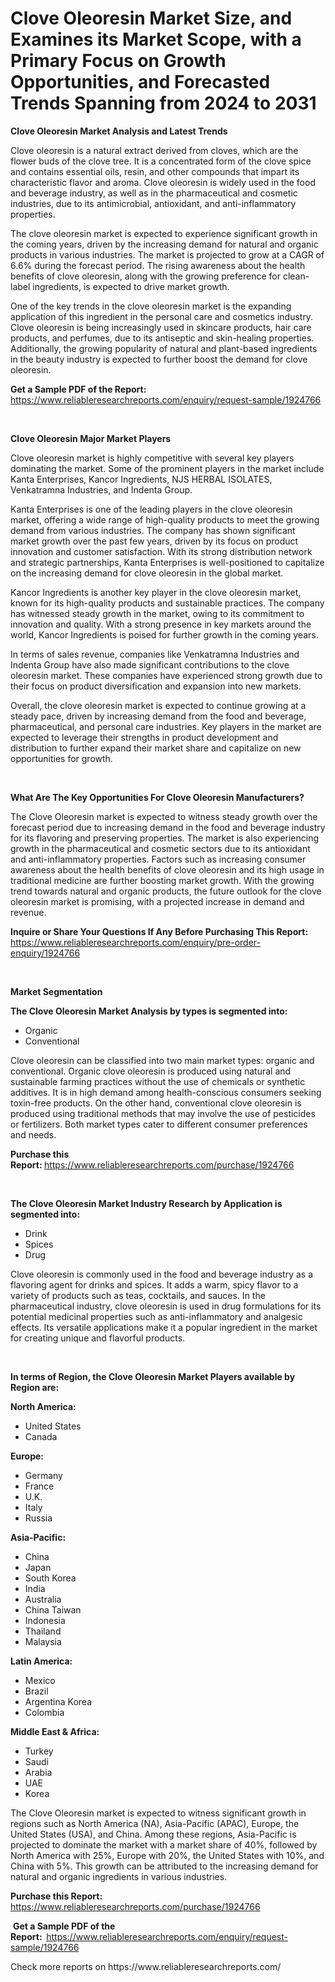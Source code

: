<p><h1>Clove Oleoresin Market Size, and Examines its Market Scope, with a Primary Focus on Growth Opportunities, and Forecasted Trends Spanning from 2024 to 2031</h1></p><p><strong>Clove Oleoresin Market Analysis and Latest Trends</strong></p>
<p><p>Clove oleoresin is a natural extract derived from cloves, which are the flower buds of the clove tree. It is a concentrated form of the clove spice and contains essential oils, resin, and other compounds that impart its characteristic flavor and aroma. Clove oleoresin is widely used in the food and beverage industry, as well as in the pharmaceutical and cosmetic industries, due to its antimicrobial, antioxidant, and anti-inflammatory properties.</p><p>The clove oleoresin market is expected to experience significant growth in the coming years, driven by the increasing demand for natural and organic products in various industries. The market is projected to grow at a CAGR of 6.6% during the forecast period. The rising awareness about the health benefits of clove oleoresin, along with the growing preference for clean-label ingredients, is expected to drive market growth.</p><p>One of the key trends in the clove oleoresin market is the expanding application of this ingredient in the personal care and cosmetics industry. Clove oleoresin is being increasingly used in skincare products, hair care products, and perfumes, due to its antiseptic and skin-healing properties. Additionally, the growing popularity of natural and plant-based ingredients in the beauty industry is expected to further boost the demand for clove oleoresin.</p></p>
<p><strong>Get a Sample PDF of the Report:&nbsp;</strong> <a href="https://www.reliableresearchreports.com/enquiry/request-sample/1924766">https://www.reliableresearchreports.com/enquiry/request-sample/1924766</a></p>
<p>&nbsp;</p>
<p><strong>Clove Oleoresin Major Market Players</strong></p>
<p><p>Clove oleoresin market is highly competitive with several key players dominating the market. Some of the prominent players in the market include Kanta Enterprises, Kancor Ingredients, NJS HERBAL ISOLATES, Venkatramna Industries, and Indenta Group. </p><p>Kanta Enterprises is one of the leading players in the clove oleoresin market, offering a wide range of high-quality products to meet the growing demand from various industries. The company has shown significant market growth over the past few years, driven by its focus on product innovation and customer satisfaction. With its strong distribution network and strategic partnerships, Kanta Enterprises is well-positioned to capitalize on the increasing demand for clove oleoresin in the global market.</p><p>Kancor Ingredients is another key player in the clove oleoresin market, known for its high-quality products and sustainable practices. The company has witnessed steady growth in the market, owing to its commitment to innovation and quality. With a strong presence in key markets around the world, Kancor Ingredients is poised for further growth in the coming years.</p><p>In terms of sales revenue, companies like Venkatramna Industries and Indenta Group have also made significant contributions to the clove oleoresin market. These companies have experienced strong growth due to their focus on product diversification and expansion into new markets.</p><p>Overall, the clove oleoresin market is expected to continue growing at a steady pace, driven by increasing demand from the food and beverage, pharmaceutical, and personal care industries. Key players in the market are expected to leverage their strengths in product development and distribution to further expand their market share and capitalize on new opportunities for growth.</p></p>
<p>&nbsp;</p>
<p><strong>What Are The Key Opportunities For Clove Oleoresin Manufacturers?</strong></p>
<p><p>The Clove Oleoresin market is expected to witness steady growth over the forecast period due to increasing demand in the food and beverage industry for its flavoring and preserving properties. The market is also experiencing growth in the pharmaceutical and cosmetic sectors due to its antioxidant and anti-inflammatory properties. Factors such as increasing consumer awareness about the health benefits of clove oleoresin and its high usage in traditional medicine are further boosting market growth. With the growing trend towards natural and organic products, the future outlook for the clove oleoresin market is promising, with a projected increase in demand and revenue.</p></p>
<p><strong>Inquire or Share Your Questions If Any Before Purchasing This Report:</strong> <a href="https://www.reliableresearchreports.com/enquiry/pre-order-enquiry/1924766">https://www.reliableresearchreports.com/enquiry/pre-order-enquiry/1924766</a></p>
<p>&nbsp;</p>
<p><strong>Market Segmentation</strong></p>
<p><strong>The Clove Oleoresin Market Analysis by types is segmented into:</strong></p>
<p><ul><li>Organic</li><li>Conventional</li></ul></p>
<p><p>Clove oleoresin can be classified into two main market types: organic and conventional. Organic clove oleoresin is produced using natural and sustainable farming practices without the use of chemicals or synthetic additives. It is in high demand among health-conscious consumers seeking toxin-free products. On the other hand, conventional clove oleoresin is produced using traditional methods that may involve the use of pesticides or fertilizers. Both market types cater to different consumer preferences and needs.</p></p>
<p><strong>Purchase this Report:&nbsp;</strong><a href="https://www.reliableresearchreports.com/purchase/1924766">https://www.reliableresearchreports.com/purchase/1924766</a></p>
<p>&nbsp;</p>
<p><strong>The Clove Oleoresin Market Industry Research by Application is segmented into:</strong></p>
<p><ul><li>Drink</li><li>Spices</li><li>Drug</li></ul></p>
<p><p>Clove oleoresin is commonly used in the food and beverage industry as a flavoring agent for drinks and spices. It adds a warm, spicy flavor to a variety of products such as teas, cocktails, and sauces. In the pharmaceutical industry, clove oleoresin is used in drug formulations for its potential medicinal properties such as anti-inflammatory and analgesic effects. Its versatile applications make it a popular ingredient in the market for creating unique and flavorful products.</p></p>
<p>&nbsp;</p>
<p><strong>In terms of Region, the Clove Oleoresin Market Players available by Region are:</strong></p>
<p>
    <p> <strong> North America: </strong>
        <ul>
            <li>United States</li>
            <li>Canada</li>
        </ul>
        </p> 
    <p> <strong> Europe: </strong>
        <ul>
            <li>Germany</li>
            <li>France</li>
            <li>U.K.</li>
            <li>Italy</li>
            <li>Russia</li>
        </ul>
        </p> 
    <p> <strong> Asia-Pacific: </strong>
        <ul>
            <li>China</li>
            <li>Japan</li>
            <li>South Korea</li>
            <li>India</li>
            <li>Australia</li>
            <li>China Taiwan</li>
            <li>Indonesia</li>
            <li>Thailand</li>
            <li>Malaysia</li>
        </ul>
        </p> 
    <p> <strong> Latin America: </strong>
        <ul>
            <li>Mexico</li>
            <li>Brazil</li>
            <li>Argentina Korea</li>
            <li>Colombia</li>
        </ul>
        </p> 
    <p> <strong> Middle East & Africa: </strong>
        <ul>
            <li>Turkey</li>
            <li>Saudi</li>
            <li>Arabia</li>
            <li>UAE</li>
            <li>Korea</li>
        </ul>
    </p>
    </p>
<p><p>The Clove Oleoresin market is expected to witness significant growth in regions such as North America (NA), Asia-Pacific (APAC), Europe, the United States (USA), and China. Among these regions, Asia-Pacific is projected to dominate the market with a market share of 40%, followed by North America with 25%, Europe with 20%, the United States with 10%, and China with 5%. This growth can be attributed to the increasing demand for natural and organic ingredients in various industries.</p></p>
<p><strong>Purchase this Report: </strong><a href="https://www.reliableresearchreports.com/purchase/1924766">https://www.reliableresearchreports.com/purchase/1924766</a></p>
<p>&nbsp;<strong>Get a Sample PDF of the Report:&nbsp;&nbsp;</strong><a href="https://www.reliableresearchreports.com/enquiry/request-sample/1924766">https://www.reliableresearchreports.com/enquiry/request-sample/1924766</a></p>
<p><strong></strong></p>
<p>Check more reports on https://www.reliableresearchreports.com/</p>